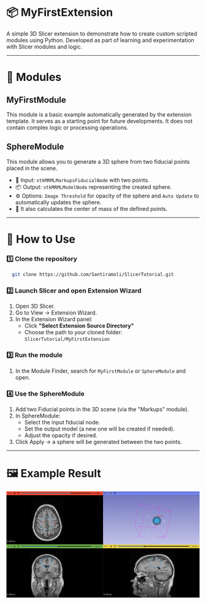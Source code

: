 # 📦 MyFirstExtension

A simple 3D Slicer extension to demonstrate how to create custom scripted modules using Python.
Developed as part of learning and experimentation with Slicer modules and logic.

---

# 🧩 Modules
## MyFirstModule
This module is a basic example automatically generated by the extension template. It serves as a starting point for future developments. It does not contain complex logic or processing operations.

## SphereModule
This module allows you to generate a 3D sphere from two fiducial points placed in the scene.

- 📌 Input: `vtkMRMLMarkupsFiducialNode` with two points.
- 📦 Output: `vtkMRMLModelNode` representing the created sphere.
- ⚙️ Options: `Image Threshold` for opacity of the sphere and `Auto Update` to automatically updates the sphere.
- 📍 It also calculates the center of mass of the defined points.

---


# 🚀 How to Use
### 1️⃣ Clone the repository
```bash
  git clone https://github.com/Santiramoli/SlicerTutorial.git
```

### 2️⃣ Launch Slicer and open Extension Wizard

1. Open 3D Slicer.
2. Go to View → Extension Wizard.
3. In the Extension Wizard panel:
    - Click **"Select Extension Source Directory"**
    - Choose the path to your cloned folder: `SlicerTutorial/MyFirstExtension`

### 3️⃣ Run the module
1. In the Module Finder, search for `MyFirstModule` or `SphereModule` and open.

### 4️⃣ Use the SphereModule
1. Add two Fiducial points in the 3D scene (via the "Markups" module).
2. In SphereModule:
    - Select the input fiducial node.
    - Set the output model (a new one will be created if needed).
    - Adjust the opacity if desired.
3. Click Apply → a sphere will be generated between the two points.

---

# 🖼 Example Result

![Screenshot](./MyFirstExtension/SphereModule/Resources/Icons/SphereModel.png)

